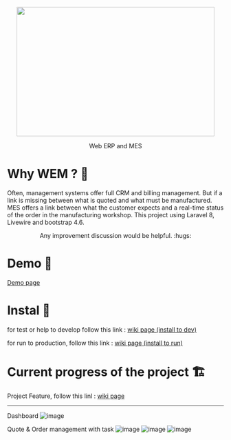 

<p align="center">
  <img width="460" height="300" src="https://user-images.githubusercontent.com/75578469/127404015-3706b77f-dea3-4acb-a722-06f483de95a9.png">
</p>


<p align="center">Web ERP and MES</p>


# Why WEM ? :monocle_face:

Often, management systems offer full CRM and billing management. But if a link is missing between what is quoted and what must be manufactured. MES offers a link between what the customer expects and a real-time status of the order in the manufacturing workshop. This project using Laravel 8, Livewire and bootstrap 4.6.


<p align="center">Any improvement discussion would be helpful. :hugs:</p>

# Demo :eyes:

[Demo page](http://demo.wem-project.org)

# Instal :construction_worker:
for test or help to develop follow this link : [wiki page (install to dev)](https://github.com/billyboy35/WebErpMesv2/wiki/Installation-Steps-(for-dev))

for run to production, follow this link :  [wiki page (install to run)](https://github.com/billyboy35/WebErpMesv2/wiki/Installation-Steps-(for-production))

# Current progress of the project :building_construction:

Project Feature, follow this linl : [wiki page](https://github.com/billyboy35/WebErpMesv2/wiki/Feature)
   
-----------------
Dashboard
![image](https://user-images.githubusercontent.com/75578469/164035450-16391d88-1724-4bfa-ab25-bd5528f9f690.png)


Quote & Order management with task
![image](https://user-images.githubusercontent.com/75578469/164035570-33da9040-7df4-4551-bb69-7ec88e80673b.png)
![image](https://user-images.githubusercontent.com/75578469/164035711-504ac598-9385-486b-98f0-87a6a0a3b24a.png)
![image](https://user-images.githubusercontent.com/75578469/164035818-9ec3bc0a-9e6d-420b-a3b4-ca5200684495.png)




